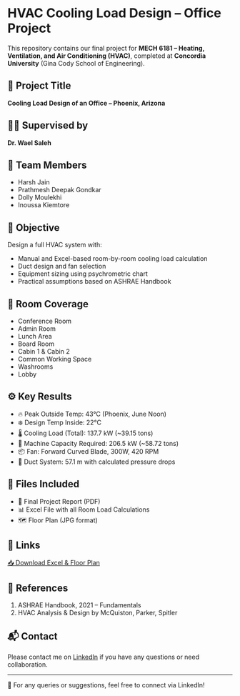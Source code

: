 # HVAC Cooling Load Design – Office Project

This repository contains our final project for **MECH 6181 – Heating, Ventilation, and Air Conditioning (HVAC)**, completed at **Concordia University** (Gina Cody School of Engineering).

## 📍 Project Title
**Cooling Load Design of an Office – Phoenix, Arizona**

## 🧑‍🏫 Supervised by
**Dr. Wael Saleh**

## 👥 Team Members
- Harsh Jain
- Prathmesh Deepak Gondkar
- Dolly Moulekhi
- Inoussa Kiemtore

## 🧠 Objective
Design a full HVAC system with:
- Manual and Excel-based room-by-room cooling load calculation
- Duct design and fan selection
- Equipment sizing using psychrometric chart
- Practical assumptions based on ASHRAE Handbook

## 🏢 Room Coverage
- Conference Room  
- Admin Room  
- Lunch Area  
- Board Room  
- Cabin 1 & Cabin 2  
- Common Working Space  
- Washrooms  
- Lobby  

## ⚙️ Key Results
- 🔥 Peak Outside Temp: 43°C (Phoenix, June Noon)
- ❄️ Design Temp Inside: 22°C
- 🌡️ Cooling Load (Total): 137.7 kW (~39.15 tons)
- 💨 Machine Capacity Required: 206.5 kW (~58.72 tons)
- 📦 Fan: Forward Curved Blade, 300W, 420 RPM
- 📏 Duct System: 57.1 m with calculated pressure drops

## 📁 Files Included
- 📄 Final Project Report (PDF)
- 📊 Excel File with all Room Load Calculations
- 🗺️ Floor Plan (JPG format)

## 🔗 Links
[📥 Download Excel & Floor Plan](https://1drv.ms/f/c/5176c5bb1cbab4a8/EpXxJcZj1fBItlRHX1oIHXwBIZp16I3rn9VjCz8oYgEPDA?e=EqbegQ)

## 🧾 References
1. ASHRAE Handbook, 2021 – Fundamentals  
2. HVAC Analysis & Design by McQuiston, Parker, Spitler

## 📬 Contact
Please contact me on [LinkedIn](www.linkedin.com/in/prathmeshgondkar) if you have any questions or need collaboration.

---

📌 For any queries or suggestions, feel free to connect via LinkedIn!

